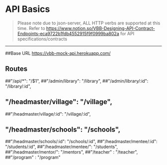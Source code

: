 # API Basics

> Please note due to json-server, ALL HTTP verbs are supported at this time. Refer to https://www.notion.so/VBB-Designing-API-Contract-Endpoints-eca9722b1fdb4552915f9f0999ba802a for API specifications/contracts
---
##Base URL
https://vbb-mock-api.herokuapp.com/

## Routes
  ##"/api/*": "/$1",
 ##"/admin/library": "/library",
 ##"/admin/library/:id": "/library/:id",
 ## "/headmaster/village": "/village",
 ##"/headmaster/village/:id": "/village/:id",
##  "/headmaster/schools": "/schools",
  ##"/headmaster/schools/:id": "/schools/:id",
  ##"/headmaster/mentee/:id": "/students/:id",
  ##"/headmaster/mentee/": "/students",
  ##"/headmaster/mentor/": "/mentors",
  ##"/teacher" : "/teacher",
  ##"/program" : "/program"
  
  
 

